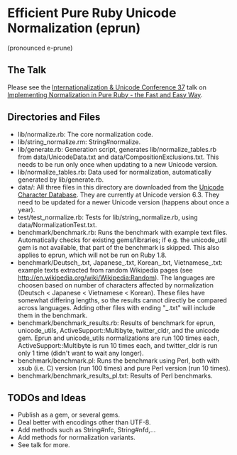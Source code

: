 Efficient Pure Ruby Unicode Normalization (eprun)
=================================================

(pronounced e-prune)

The Talk
--------

Please see the
[Internationalization & Unicode Conference 37](http://www.unicodeconference.org/)
talk on
[Implementing Normalization in Pure Ruby - the Fast and Easy Way](http://www.sw.it.aoyama.ac.jp/2013/pub/RubyNorm/).

Directories and Files
---------------------

*   lib/normalize.rb: The core normalization code.
*   lib/string_normalize.rm: String#normalize.
*   lib/generate.rb: Generation script, generates lib/normalize_tables.rb
    from data/UnicodeData.txt and data/CompositionExclusions.txt.
    This needs to be run only once when updating to a new Unicode version.
*   lib/normalize_tables.rb: Data used for normalization,
    automatically generated by lib/generate.rb.
*   data/: All three files in this directory are downloaded from the
    [Unicode Character Database](http://www.unicode.org/Public/UCD/latest/ucd/).
    They are currently at Unicode version 6.3. They need to be updated for
    a newer Unicode version (happens about once a year).
*   test/test_normalize.rb: Tests for lib/string_normalize.rb,
    using data/NormalizationTest.txt.
*   benchmark/benchmark.rb: Runs the benchmark with example text files.
    Automatically checks for existing gems/libraries; if e.g. the unicode_util
    gem is not available, that part of the benchmark is skipped.
    This also applies to eprun, which will not be run on Ruby 1.8.
*   benchmark/Deutsch_.txt, Japanese_.txt, Korean_.txt, Vietnamese_.txt:
    example texts extracted from random Wikipedia pages
    (see http://en.wikipedia.org/wiki/Wikipedia:Random).
    The languages are choosen based on number of characters affected
    by normalization (Deutsch < Japanese < Vietnamese < Korean).
    These files have somewhat differing lengths,
    so the results cannot directly be compared across languages.
    Adding other files with ending "_.txt" will include them in
    the benchmark.
*   benchmark/benchmark_results.rb:
    Results of benchmark for eprun, unicode_utils,
    ActiveSupport::Multibyte, twitter_cldr, and the unicode gem.
    Eprun and unicode_utils normalizations are run 100 times each,
    ActiveSupport::Multibyte is run 10 times each, and
    twitter_cldr is run only 1 time (didn't want to wait any longer).
*   benchmark/benchmark.pl: Runs the benchmark using Perl, both with
    xsub (i.e. C) version (run 100 times) and pure Perl version
    (run 10 times).
*   benchmark/benchmark_results_pl.txt: Results of Perl benchmarks.

TODOs and Ideas
---------------
*   Publish as a gem, or several gems.
*   Deal better with encodings other than UTF-8.
*   Add methods such as String#nfc, String#nfd,...
*   Add methods for normalization variants.
*   See talk for more.
